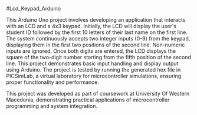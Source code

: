 #Lcd_Keypad_Arduino

This Arduino Uno project involves developing an application that interacts with an LCD and a 4x3 keypad. 
Initially, the LCD will display the user's student ID followed by the first 10 letters of their last name on the first line. 
The system continuously accepts two integer inputs (0-9) from the keypad, displaying them in the first two positions of the second line. 
Non-numeric inputs are ignored. Once both digits are entered, the LCD displays the square of the two-digit number starting from the fifth position of the second line. 
This project demonstrates basic input handling and display output using Arduino.
The project is tested by running the generated hex file in PICSimLab, a virtual laboratory for microcontroller simulations, ensuring proper functionality and performance. 

This project was developed as part of coursework at University Of Western Macedonia, demonstrating practical applications of microcontroller programming and system integration.











